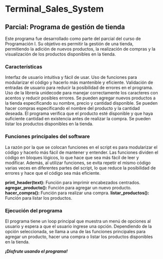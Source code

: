 
# Terminal_Sales_System
## Parcial: Programa de gestión de tienda
Este programa fue desarrollado como parte del parcial del curso de Programación I. Su objetivo es permitir la gestión de una tienda, permitiendo la adición de nuevos productos, la realización de compras y la visualización de los productos disponibles en la tienda.

### Características
Interfaz de usuario intuitiva y fácil de usar.
Uso de funciones para modularizar el código y hacerlo más mantenible y eficiente.
Validación de entradas de usuario para reducir la posibilidad de errores en el programa.
Uso de la librería unidecode para manejar correctamente los caracteres con acentos y reducir posibles errores.
Se pueden agregar nuevos productos a la tienda especificando su nombre, precio y cantidad disponible.
Se pueden hacer compras especificando el nombre del producto y la cantidad deseada. El programa verifica que el producto esté disponible y que haya suficiente cantidad en existencia antes de realizar la compra.
Se pueden listar los productos disponibles en la tienda.

### Funciones principales del software
La razón por la que se colocan funciones en el script es para modularizar el código y hacerlo más fácil de mantener y entender. Las funciones dividen el código en bloques lógicos, lo que hace que sea más fácil de leer y modificar. Además, al utilizar funciones, se evita repetir el mismo código varias veces en diferentes partes del script, lo que reduce la posibilidad de errores y hace que el código sea más eficiente.

**print_header(text):** Función para imprimir encabezados centrados.
**agregar_producto():** Función para agregar un nuevo producto.
**hacer_compra():** Función para realizar una compra.
**listar_productos():** Función para listar los productos.

### Ejecución del programa
El programa tiene un loop principal que muestra un menú de opciones al usuario y espera a que el usuario ingrese una opción. Dependiendo de la opción seleccionada, se llama a una de las funciones principales para agregar un producto, hacer una compra o listar los productos disponibles en la tienda.

***¡Disfrute usando el programa!***